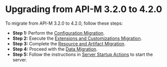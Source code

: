 # Upgrading from API-M 3.2.0 to 4.2.0


To migrate from API-M 3.2.0 to 4.2.0, follow these steps:
- **Step 1:** Perform the [Configuration Migration](config-migration.md).
- **Step 2:** Execute the [Extensions and Customizations Migration](extensions-and-customizations-migration.md).
- **Step 3:** Complete the [Resource and Artifact Migration](resource-and-artifact-migration.md).
- **Step 4:** Proceed with the [Data Migration](data-migration.md).
- **Step 5:** Follow the instructions in [Server Startup Actions](server-startup-actions.md) to start the server.


